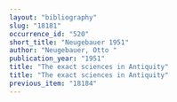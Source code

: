 ```yaml
---
layout: "bibliography"
slug: "18181"
occurrence_id: "520"
short_title: "Neugebauer 1951"
author: "Neugebauer, Otto "
publication_year: "1951"
title: "The exact sciences in Antiquity"
title: "The exact sciences in Antiquity"
previous_item: "18184"
---
```

